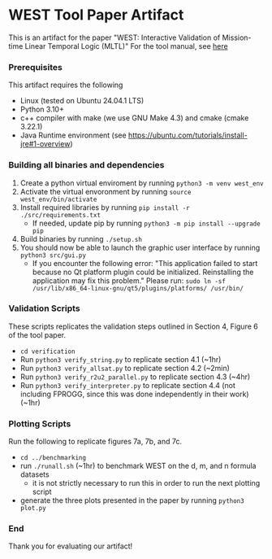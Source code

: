 # WEST Tool Paper Artifact
This is an artifact for the paper "WEST: Interactive Validation of Mission-time Linear Temporal Logic (MLTL)" 
For the tool manual, see [here](src/WEST_Tool_Manual.md)

### Prerequisites
This artifact requires the following
- Linux (tested on Ubuntu 24.04.1 LTS)
- Python 3.10+
- c++ compiler with make (we use GNU Make 4.3) and cmake (cmake 3.22.1)
- Java Runtime environment (see https://ubuntu.com/tutorials/install-jre#1-overview)

### Building all binaries and dependencies
1. Create a python virtual enviroment by running 
`python3 -m venv west_env`
2. Activate the virtual envoronment by running `source west_env/bin/activate`
3. Install required libraries by running `pip install -r ./src/requirements.txt`
    - If needed, update pip by running `python3 -m pip install --upgrade pip`
4. Build binaries by running `./setup.sh`
5. You should now be able to launch the graphic user interface by running `python3 src/gui.py`
    - If you encounter the following error: "This application failed to start because no Qt platform plugin could be initialized. Reinstalling the application may fix this problem."
    Please run: `sudo ln -sf /usr/lib/x86_64-linux-gnu/qt5/plugins/platforms/ /usr/bin/`

### Validation Scripts
These scripts replicates the validation steps outlined in Section 4, Figure 6 of the tool paper. 
- `cd verification` 
- Run `python3 verify_string.py` to replicate section 4.1 (~1hr)
- Run `python3 verify_allsat.py` to replicate section 4.2 (~2min)
- Run `python3 verify_r2u2_parallel.py` to replicate section 4.3 (~4hr)
- Run `python3 verify_interpreter.py` to replicate section 4.4 (not including FPROGG, since this was done independently in their work) (~1hr)

### Plotting Scripts
Run the following to replicate figures 7a, 7b, and 7c.
- `cd ../benchmarking`
- run `./runall.sh` (~1hr) to benchmark WEST on the d, m, and n formula datasets 
    - it is not strictly necessary to run this in order to run the next plotting script
- generate the three plots presented in the paper by running `python3 plot.py`

### End
Thank you for evaluating our artifact! 

